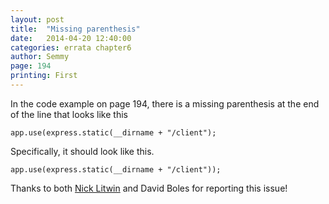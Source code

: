 ```yaml
---
layout: post
title:  "Missing parenthesis"
date:   2014-04-20 12:40:00
categories: errata chapter6
author: Semmy
page: 194
printing: First
---
```


In the code example on page 194, there is a missing parenthesis at the end
of the line that looks like this

    app.use(express.static(__dirname + "/client");

Specifically, it should look like this.

    app.use(express.static(__dirname + "/client"));

Thanks to both [Nick Litwin](http://github.com/polynickglot) and David Boles
for reporting this issue!